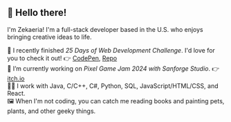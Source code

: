 ## 👋 Hello there! 

I'm Zekaeria! I'm a full-stack developer based in the U.S. who enjoys bringing creative ideas to life.

🥳 I recently finished *25 Days of Web Development Challenge*. I'd love for you to check it out! 👉 [CodePen](https://codepen.io/zekaeria), [Repo](https://github.com/Zekaeria/25-days-of-web-development) \
🌱 I’m currently working on *Pixel Game Jam 2024 with Sanforge Studio*. 👉 [itch.io](https://starelli.itch.io/)\
👨‍💻 I work with Java, C/C++, C#, Python, SQL, JavaScript/HTML/CSS, and React. \
🖼️ When I'm not coding, you can catch me reading books and painting pets, plants, and other geeky things. 

<!--
**Zekaeria/Zekaeria** is a ✨ _special_ ✨ repository because its `README.md` (this file) appears on your GitHub profile.

Here are some ideas to get you started:

- 🌱 I’m currently working on 25 days of 
- 💬 Ask me about ...
- 📫 How to reach me: ...
- 😄 Pronouns: ...
- ⚡ Fun fact: ...
-->
